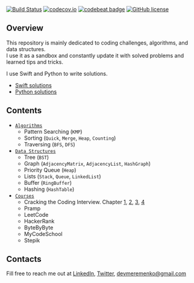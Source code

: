 [![Build Status](https://travis-ci.org/devMEremenko/Coding-Challenges.svg?branch=master)](https://travis-ci.org/devMEremenko/Coding-Challenges)
[![codecov.io](https://codecov.io/github/devmeremenko/LeetCode/coverage.svg?branch=master)](https://codecov.io/github/devmeremenko/LeetCode?branch=master)
[![codebeat badge](https://codebeat.co/badges/96c9e251-0b7e-4227-9017-01c885a6404f)](https://codebeat.co/projects/github-com-devmeremenko-coding-challenges-master)
[![GitHub license](https://img.shields.io/github/license/devmeremenko/LeetCode.svg)](https://github.com/devMEremenko/LeetCode/blob/master/LICENSE)

## Overview

This repository is mainly dedicated to coding challenges, algorithms, and data structures.<br/> 
I use it as a sandbox and constantly update it with solved problems and learned tips and tricks.

I use Swift and Python to write solutions.  
- [Swift solutions](https://github.com/devMEremenko/Coding-Challenges/tree/master/Swift)
- [Python solutions](https://github.com/devMEremenko/Coding-Challenges/tree/master/Python)

## Contents

- [`Algorithms`](https://github.com/devMEremenko/LeetCode/tree/master/Sources/Algorithms)
   - Pattern Searching (`KMP`)
   - Sorting (`Quick`, `Merge`, `Heap`, `Counting`)
   - Traversing (`BFS`, `DFS`)
- [`Data Structures`](https://github.com/devMEremenko/LeetCode/tree/master/Sources/DataStructure)
   - Tree (`BST`)
   - Graph (`AdjacencyMatrix`, `AdjacencyList`, `HashGraph`)
   - Priority Queue (`Heap`)
   - Lists (`Stack`, `Queue`, `LinkedList`)
   - Buffer (`RingBuffer`)
   - Hashing (`HashTable`)
- [`Courses`](https://github.com/devMEremenko/LeetCode/tree/master/Sources/Courses)
   - Cracking the Coding Interview. Chapter [1](https://github.com/devMEremenko/LeetCode/tree/master/Sources/Courses/CrackingTheCodingInterview/Chapter_1%20(Strings%20%26%20Search)), [2](https://github.com/devMEremenko/LeetCode/tree/master/Sources/Courses/CrackingTheCodingInterview/Chapter_2%20(Linked%20List)), [3](https://github.com/devMEremenko/LeetCode/tree/master/Sources/Courses/CrackingTheCodingInterview/Chapter_3%20(Stack%20%26%20Queue)), [4](https://github.com/devMEremenko/LeetCode/tree/master/Sources/Courses/CrackingTheCodingInterview/Chapter_4%20(Tree%20%26%20Graph))
   - Pramp
   - LeetCode
   - HackerRank
   - ByteByByte
   - MyCodeSchool
   - Stepik

## Contacts

Fill free to reach me out at [LinkedIn](https://www.linkedin.com/in/maxim-eremenko/), [Twitter](https://twitter.com/eremenko_maxim),
devmeremenko@gmail.com
